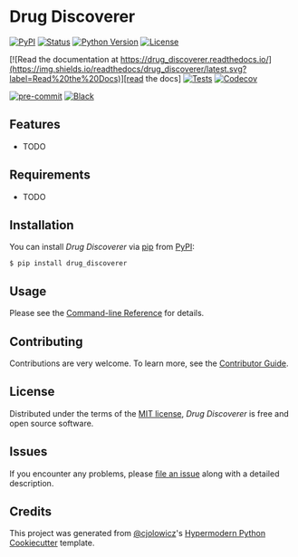 # Drug Discoverer

[![PyPI](https://img.shields.io/pypi/v/drug_discoverer.svg)][pypi_]
[![Status](https://img.shields.io/pypi/status/drug_discoverer.svg)][status]
[![Python Version](https://img.shields.io/pypi/pyversions/drug_discoverer)][python version]
[![License](https://img.shields.io/pypi/l/drug_discoverer)][license]

[![Read the documentation at https://drug_discoverer.readthedocs.io/](https://img.shields.io/readthedocs/drug_discoverer/latest.svg?label=Read%20the%20Docs)][read the docs]
[![Tests](https://github.com/geoph9/drug_discoverer/workflows/Tests/badge.svg)][tests]
[![Codecov](https://codecov.io/gh/geoph9/drug_discoverer/branch/main/graph/badge.svg)][codecov]

[![pre-commit](https://img.shields.io/badge/pre--commit-enabled-brightgreen?logo=pre-commit&logoColor=white)][pre-commit]
[![Black](https://img.shields.io/badge/code%20style-black-000000.svg)][black]

[pypi_]: https://pypi.org/project/drug_discoverer/
[status]: https://pypi.org/project/drug_discoverer/
[python version]: https://pypi.org/project/drug_discoverer
[read the docs]: https://drug_discoverer.readthedocs.io/
[tests]: https://github.com/geoph9/drug_discoverer/actions?workflow=Tests
[codecov]: https://app.codecov.io/gh/geoph9/drug_discoverer
[pre-commit]: https://github.com/pre-commit/pre-commit
[black]: https://github.com/psf/black

## Features

- TODO

## Requirements

- TODO

## Installation

You can install _Drug Discoverer_ via [pip] from [PyPI]:

```console
$ pip install drug_discoverer
```

## Usage

Please see the [Command-line Reference] for details.

## Contributing

Contributions are very welcome.
To learn more, see the [Contributor Guide].

## License

Distributed under the terms of the [MIT license][license],
_Drug Discoverer_ is free and open source software.

## Issues

If you encounter any problems,
please [file an issue] along with a detailed description.

## Credits

This project was generated from [@cjolowicz]'s [Hypermodern Python Cookiecutter] template.

[@cjolowicz]: https://github.com/cjolowicz
[pypi]: https://pypi.org/
[hypermodern python cookiecutter]: https://github.com/cjolowicz/cookiecutter-hypermodern-python
[file an issue]: https://github.com/geoph9/drug_discoverer/issues
[pip]: https://pip.pypa.io/

<!-- github-only -->

[license]: https://github.com/geoph9/drug_discoverer/blob/main/LICENSE
[contributor guide]: https://github.com/geoph9/drug_discoverer/blob/main/CONTRIBUTING.md
[command-line reference]: https://drug_discoverer.readthedocs.io/en/latest/usage.html
